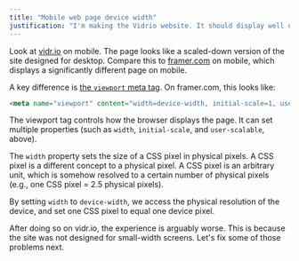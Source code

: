 ```yaml
---
title: "Mobile web page device width"
justification: "I'm making the Vidrio website. It should display well on mobile."
---
```


Look at [vidr.io](https://vidr.io) on mobile. The page looks like a scaled-down version of the site designed for desktop. Compare this to [framer.com](https://framer.com/) on mobile, which displays a significantly different page on mobile.

A key difference is [the `viewport` meta tag](https://developer.mozilla.org/en/docs/Mozilla/Mobile/Viewport_meta_tag). On framer.com, this looks like:

```html
<meta name="viewport" content="width=device-width, initial-scale=1, user-scalable=no"/>
```

The viewport tag controls how the browser displays the page. It can set multiple properties (such as `width`, `initial-scale`, and `user-scalable`, above).

The `width` property sets the size of a CSS pixel in physical pixels. A CSS pixel is a different concept to a physical pixel. A CSS pixel is an arbitrary unit, which is somehow resolved to a certain number of physical pixels (e.g., one CSS pixel = 2.5 physical pixels).

By setting `width` to `device-width`, we access the physical resolution of the device, and set one CSS pixel to equal one device pixel.

After doing so on vidr.io, the experience is arguably worse. This is because the site was not designed for small-width screens. Let's fix some of those problems next.

